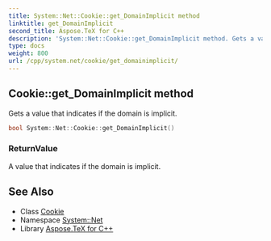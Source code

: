 ```yaml
---
title: System::Net::Cookie::get_DomainImplicit method
linktitle: get_DomainImplicit
second_title: Aspose.TeX for C++
description: 'System::Net::Cookie::get_DomainImplicit method. Gets a value that indicates if the domain is implicit in C++.'
type: docs
weight: 800
url: /cpp/system.net/cookie/get_domainimplicit/
---
```

## Cookie::get_DomainImplicit method


Gets a value that indicates if the domain is implicit.

```cpp
bool System::Net::Cookie::get_DomainImplicit()
```


### ReturnValue

A value that indicates if the domain is implicit.

## See Also

* Class [Cookie](../)
* Namespace [System::Net](../../)
* Library [Aspose.TeX for C++](../../../)
